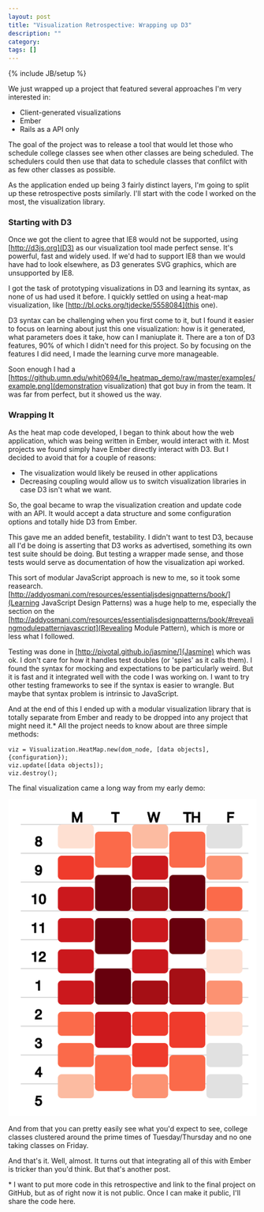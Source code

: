 ```yaml
---
layout: post
title: "Visualization Retrospective: Wrapping up D3"
description: ""
category: 
tags: []
---
```

{% include JB/setup %}

We just wrapped up a project that featured several approaches I'm very
interested in:

- Client-generated visualizations
- Ember
- Rails as a API only

The goal of the project was to release a tool that would let those who
schedule college classes see when other classes are being scheduled. The
schedulers could then use that data to schedule classes that confilct
with as few other classes as possible.

As the application ended up being 3 fairly distinct layers, I'm going to
split up these retrospective posts similarly. I'll start with the code I
worked on the most, the visualization library.

### Starting with D3

Once we got the client to agree that IE8 would not be supported, using
[http://d3js.org](D3) as our visualization tool made perfect sense. It's
powerful, fast and widely used. If we'd had to support IE8 than we would
have had to look elsewhere, as D3 generates SVG graphics, which are
unsupported by IE8.

I got the task of prototyping visualizations in D3 and learning its
syntax, as none of us had used it before. I quickly settled on using a
heat-map visualization, like [http://bl.ocks.org/tjdecke/5558084](this
one).

D3 syntax can be challenging when you first come to it, but I found it
easier to focus on learning about just this one visualization: how is it
generated, what parameters does it take, how can I maniuplate it. There
are a ton of D3 features, 90% of which I didn't need for this project.
So by focusing on the features I did need, I made the learning curve
more manageable.

Soon enough I had a [https://github.umn.edu/whit0694/le_heatmap_demo/raw/master/examples/example.png](demonstration visualization) that got buy in from the team. It was far from perfect, but it showed us the way.

### Wrapping It

As the heat map code developed, I began to think about how the web
application, which was being written in Ember, would interact with it.
Most projects we found simply have Ember directly interact with D3. But I decided to avoid that for a couple of reasons:

- The visualization would likely be reused in other applications
- Decreasing coupling would allow us to switch visualization libraries
  in case D3 isn't what we want.

So, the goal became to wrap the visualization creation and update code with
an API. It would accept a data structure and some configuration options
and totally hide D3 from Ember.

This gave me an added benefit, testability. I didn't want to test D3,
because all I'd be doing is asserting that D3 works as advertised,
something its own test suite should be doing. But testing a wrapper made
sense, and those tests would serve as documentation of how the
visualization api worked.

This sort of modular JavaScript approach is new to me, so it took some
reasearch. [http://addyosmani.com/resources/essentialjsdesignpatterns/book/](Learning JavaScript Design Patterns) was a huge help to me, especially the section on the [http://addyosmani.com/resources/essentialjsdesignpatterns/book/#revealingmodulepatternjavascript](Revealing Module Pattern), which is more or less what I followed.

Testing was done in [http://pivotal.github.io/jasmine/](Jasmine) which
was ok. I don't care for how it handles test doubles (or 'spies' as it
calls them). I found the syntax for mocking and expectations to be
particularly weird. But it is fast and it integrated well with the code
I was working on. I want to try other testing frameworks to see if the
syntax is easier to wrangle. But maybe that syntax problem is intrinsic
to JavaScript.

And at the end of this I ended up with a modular visualization library that is
totally separate from Ember and ready to be dropped into any project
that might need it.\* All the project needs to know about are three simple
methods:

    viz = Visualization.HeatMap.new(dom_node, [data objects], {configuration});
    viz.update([data objects]);
    viz.destroy();

The final visualization came a long way from my early demo:

  ![Visualization Demo](/assets/images/final_heat_map.png)

And from that you can pretty easily see what you'd expect to see,
college classes clustered around the prime times of Tuesday/Thursday and
no one taking classes on Friday.

And that's it. Well, almost. It turns out that integrating all of this
with Ember is tricker than you'd think. But that's another post.

\* I want to put more code in this retrospective and link to the final
project on GitHub, but as of right now it is not public. Once I can make
it public, I'll share the code here.
